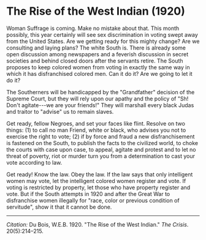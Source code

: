<!--
title:   The Rise of the West Indian
author:  Du Bois, W.E.B.
journal: The Crisis
year:    1920
volume:  20
issue:   5
pages:   214--215
-->
# The Rise of the West Indian (1920)

Woman Suffrage is coming. Make no mistake about that. This month possibly, this year certainly will see sex discrimination in voting swept away from the United States. Are we getting ready for this mighty change? Are we consulting and laying plans? The white South is. There is already some open discussion among newspapers and a feverish discussion in secret societies and behind closed doors after the servants retire. The South proposes to keep colored women from voting in exactly the same way in which it has disfranchised colored men. Can it do it? Are we going to let it do it?

The Southerners will be handicapped by the "Grandfather" decision of the Supreme Court, but they will rely upon our apathy and the policy of "Sh! Don't agitate---we are your friends!" They will marshall every black Judas and traitor to "advise" us to remain slaves.

Get ready, fellow Negroes, and set your faces like flint. Resolve on two things: (1) to call no man Friend, white or black, who advises you not to exercise the right to vote; (2) if by force and fraud a new disfranchisement is fastened on the South, to publish the facts to the civilized world, to choke the courts with case upon case, to appeal, agitate and protest and to let no threat of poverty, riot or murder turn you from a determination to cast your vote according to law.

Get ready! Know the law. Obey the law. If the law says that only intelligent women may vote, let the intelligent colored women register and vote. If voting is restricted by property, let those who have property register and vote. But if the South attempts in 1920 and after the Great War to disfranchise women illegally for "race, color or previous condition of servitude", show it that it cannot be done.

______________
*Citation:* Du Bois, W.E.B. 1920. "The Rise of the West Indian." *The Crisis*. 20(5):214&ndash;215.